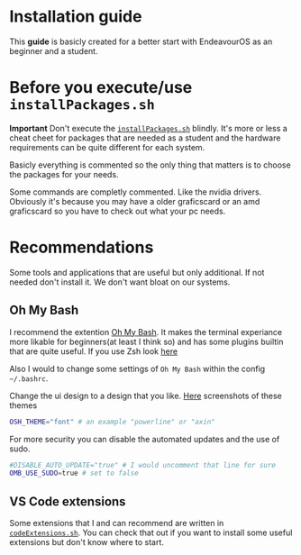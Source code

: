 # Installation guide
This **guide** is basicly created for a better start with EndeavourOS as an beginner and a student. 

# Before you execute/use `installPackages.sh`
**Important** Don't execute the [`installPackages.sh`](./installPackages.sh) blindly. It's more or less a cheat cheet for packages that are needed as a student and the hardware requirements can be quite different for each system.

Basicly everything is commented so the only thing that matters is to choose the packages for your needs.

Some commands are completly commented. Like the nvidia drivers. Obviously it's because you may have a older graficscard or an amd graficscard so you have to check out what your pc needs.

# Recommendations
Some tools and applications that are useful but only additional. If not needed don't install it. We don't want bloat on our systems.

## Oh My Bash
I recommend the extention [Oh My Bash](https://github.com/ohmybash/oh-my-bash). It makes the terminal experiance more likable for beginners(at least I think so) and has some plugins builtin that are quite useful. If you use Zsh look [here](https://github.com/ohmyzsh/ohmyzsh)

Also I would to change some settings of `Oh My Bash` within the config `~/.bashrc`.

Change the ui design to a design that you like. [Here](https://github.com/ohmybash/oh-my-bash/wiki/Themes) screenshots of these themes
```bash
OSH_THEME="font" # an example "powerline" or "axin"
```

For more security you can disable the automated updates and the use of sudo.
```bash
#DISABLE_AUTO_UPDATE="true" # I would uncomment that line for sure
OMB_USE_SUDO=true # set to false
```

## VS Code extensions
Some extensions that I and can recommend are written in [`codeExtensions.sh`](../codeExtensions.sh). You can check that out if you want to install some useful extensions but don't know where to start.